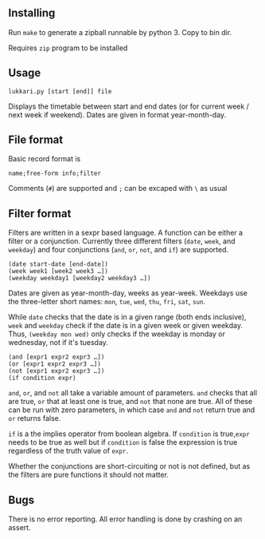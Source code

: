 Installing
----------
Run `make` to generate a zipball runnable by python 3. Copy to bin dir.

Requires `zip` program to be installed

Usage
-----
	lukkari.py [start [end]] file

Displays the timetable between start and end dates (or for current week / next week if weekend). Dates are given in format year-month-day.

File format
-----------
Basic record format is

	name;free-form info;filter

Comments (`#`) are supported and `;` can be excaped with `\` as usual

Filter format
-------------
Filters are written in a sexpr based language. A function can be either a filter or a conjunction. Currently three different filters (`date`, `week`, and `weekday`) and four conjunctions (`and`, `or`, `not`, and `if`) are supported.

	(date start-date [end-date])
	(week week1 [week2 week3 …])
	(weekday weekday1 [weekday2 weekday3 …])

Dates are given as year-month-day, weeks as year-week. Weekdays use the three-letter short names: `mon`, `tue`, `wed`, `thu`, `fri`, `sat`, `sun`.

While `date` checks that the date is in a given range (both ends inclusive), `week` and `weekday` check if the date is in a given week or given weekday. Thus, `(weekday mon wed)` only checks if the weekday is monday or wednesday, not if it's tuesday.

	(and [expr1 expr2 expr3 …])
	(or [expr1 expr2 expr3 …])
	(not [expr1 expr2 expr3 …])
	(if condition expr)

`and`, `or`, and `not` all take a variable amount of parameters. `and` checks that all are true, `or` that at least one is true, and `not` that none are true. All of these can be run with zero parameters, in which case `and` and `not` return true and `or` returns false.

`if` is a the implies operator from boolean algebra. If `condition` is true,`expr` needs to be true as well but if `condition` is false the expression is true regardless of the truth value of `expr`.

Whether the conjunctions are short-circuiting or not is not defined, but as the filters are pure functions it should not matter.

Bugs
----
There is no error reporting. All error handling is done by crashing on an assert.
